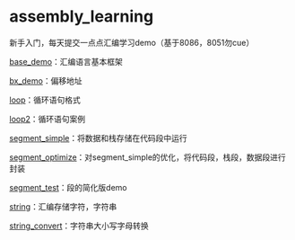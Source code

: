# assembly_learning
新手入门，每天提交一点点汇编学习demo（基于8086，8051勿cue）

[base_demo](https://github.com/Autovy/assembly_learning/blob/main/base_demo.asm)：汇编语言基本框架

[bx_demo](https://github.com/Autovy/assembly_learning/blob/main/bx_demo.asm)：偏移地址

[loop](https://github.com/Autovy/assembly_learning/blob/main/loop.asm)：循环语句格式

[loop2](https://github.com/Autovy/assembly_learning/blob/main/loop2.asm)：循环语句案例

[segment_simple](https://github.com/Autovy/assembly_learning/blob/main/segment_simple.asm)：将数据和栈存储在代码段中运行

[segment_optimize](https://github.com/Autovy/assembly_learning/blob/main/segment_optimize.asm)：对segment_simple的优化，将代码段，栈段，数据段进行封装

[segment_test](https://github.com/Autovy/assembly_learning/blob/main/segment_test.asm)：段的简化版demo

[string]( https://github.com/Autovy/assembly_learning/blob/main/string.asm)：汇编存储字符，字符串

[string_convert]( https://github.com/Autovy/assembly_learning/blob/main/string_convert.asm)：字符串大小写字母转换